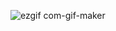 ![ezgif com-gif-maker](https://user-images.githubusercontent.com/90495580/145926667-143d5ea1-900b-49bd-931d-e08deeb809d5.gif)

